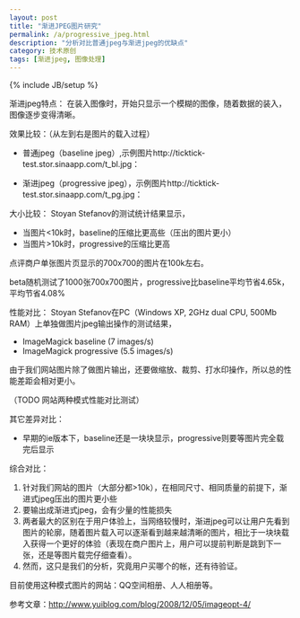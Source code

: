 ```yaml
---
layout: post
title: "渐进JPEG图片研究"
permalink: /a/progressive_jpeg.html
description: "分析对比普通jpeg与渐进jpeg的优缺点"
category: 技术原创
tags: [渐进jpeg, 图像处理]
---
```

{% include JB/setup %}



渐进jpeg特点：
在装入图像时，开始只显示一个模糊的图像，随着数据的装入，图像逐步变得清晰。


效果比较：（从左到右是图片的载入过程）


   * 普通jpeg（baseline jpeg）,示例图片http://ticktick-test.stor.sinaapp.com/t_bl.jpg：




   * 渐进jpeg（progressive jpeg），示例图片http://ticktick-test.stor.sinaapp.com/t_pg.jpg：



大小比较：
Stoyan Stefanov的测试统计结果显示，


   * 当图片<10k时，baseline的压缩比更高些（压出的图片更小）
   * 当图片>10k时，progressive的压缩比更高

点评商户单张图片页显示的700x700的图片在100k左右。

beta随机测试了1000张700x700图片，progressive比baseline平均节省4.65k，平均节省4.08%

性能对比：
Stoyan Stefanov在PC（Windows XP, 2GHz dual CPU, 500Mb RAM）上单独做图片jpeg输出操作的测试结果，

   * ImageMagick baseline (7 images/s)
   * ImageMagick progressive (5.5 images/s)

由于我们网站图片除了做图片输出，还要做缩放、裁剪、打水印操作，所以总的性能差距会相对更小。

（TODO 网站两种模式性能对比测试）

其它差异对比：


   * 早期的ie版本下，baseline还是一块块显示，progressive则要等图片完全载完后显示


综合对比：


  1. 针对我们网站的图片（大部分都>10k），在相同尺寸、相同质量的前提下，渐进式jpeg压出的图片更小些
  2. 要输出成渐进式jpeg，会有少量的性能损失
  3. 两者最大的区别在于用户体验上，当网络较慢时，渐进jpeg可以让用户先看到图片的轮廓，随着图片载入可以逐渐看到越来越清晰的图片，相比于一块块载入获得一个更好的体验（表现在商户图片上，用户可以提前判断是跳到下一张，还是等图片载完仔细查看）。
  4. 然而，这只是我们的分析，究竟用户买哪个的帐，还有待验证。


目前使用这种模式图片的网站：QQ空间相册、人人相册等。

参考文章：http://www.yuiblog.com/blog/2008/12/05/imageopt-4/